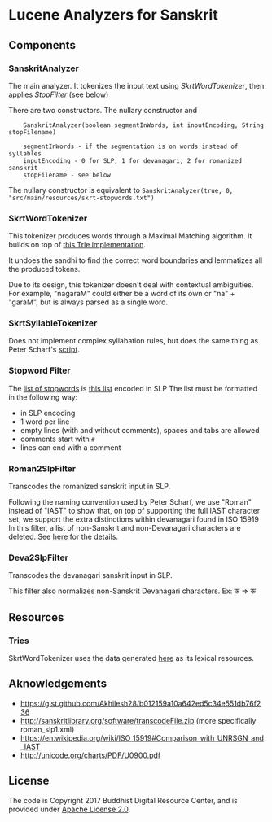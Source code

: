 # Lucene Analyzers for Sanskrit

## Components

### SanskritAnalyzer
The main analyzer.
It tokenizes the input text using *SkrtWordTokenizer*, then applies *StopFilter* (see below)

There are two constructors. The nullary constructor and 

```
    SanskritAnalyzer(boolean segmentInWords, int inputEncoding, String stopFilename)
		
    segmentInWords - if the segmentation is on words instead of syllables
    inputEncoding - 0 for SLP, 1 for devanagari, 2 for romanized sanskrit
    stopFilename - see below
```

The nullary constructor is equivalent to `SanskritAnalyzer(true, 0, "src/main/resources/skrt-stopwords.txt")`

### SkrtWordTokenizer

This tokenizer produces words through a Maximal Matching algorithm. It builds on top of [this Trie implementation](https://github.com/BuddhistDigitalResourceCenter/stemmer).  

It undoes the sandhi to find the correct word boundaries and lemmatizes all the produced tokens.

Due to its design, this tokenizer doesn't deal with contextual ambiguities.
For example, "nagaraM" could either be a word of its own or "na" + "garaM", but is always parsed as a single word.

### SkrtSyllableTokenizer

Does not implement complex syllabation rules, but does the same thing as Peter Scharf's [script](http://www.sanskritlibrary.org/Sanskrit/SanskritTransliterate/syllabify.html).

### Stopword Filter

The [list of stopwords](src/main/resources/skrt-stopwords.txt) is [this list](https://gist.github.com/Akhilesh28/b012159a10a642ed5c34e551db76f236) encoded in SLP
The list must be formatted in the following way:

 - in SLP encoding
 - 1 word per line
 - empty lines (with and without comments), spaces and tabs are allowed
 - comments start with `#`
 - lines can end with a comment

### Roman2SlpFilter

Transcodes the romanized sanskrit input in SLP.

Following the naming convention used by Peter Scharf, we use "Roman" instead of "IAST" to show that, on top of supporting the full IAST character set, we support the extra distinctions within devanagari found in ISO 15919
In this filter, a list of non-Sanskrit and non-Devanagari characters are deleted.
See [here](src/main/java/Roman2SlpFilter.java) for the details.

### Deva2SlpFilter

Transcodes the devanagari sanskrit input in SLP.

This filter also normalizes non-Sanskrit Devanagari characters. Ex: क़ => क

## Resources

### Tries

SkrtWordTokenizer uses the data generated [here](https://github.com/BuddhistDigitalResourceCenter/sanskrit-stemming-data) as its lexical resources.

## Aknowledgements

 - https://gist.github.com/Akhilesh28/b012159a10a642ed5c34e551db76f236
 - http://sanskritlibrary.org/software/transcodeFile.zip (more specifically roman_slp1.xml)
 - https://en.wikipedia.org/wiki/ISO_15919#Comparison_with_UNRSGN_and_IAST
 - http://unicode.org/charts/PDF/U0900.pdf


## License

The code is Copyright 2017 Buddhist Digital Resource Center, and is provided under [Apache License 2.0](LICENSE).